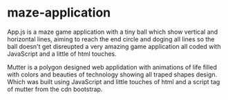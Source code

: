 # maze-application


App.js is a maze game application with a tiny ball which show vertical and horizontal lines, aiming to reach the end circle and doging all lines so the ball doesn't get disreupted 
a very amazing game application all coded with JavaScript and a little of html touches.

Mutter is a polygon designed web applidation with animations of life filled with colors and beauties of technology showing all traped shapes design. Which was built using JavaScript  and little touches of html and a script tag of mutter from the cdn bootstrap.

